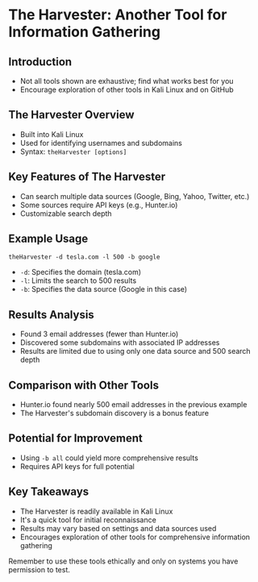 # The Harvester: Another Tool for Information Gathering

## Introduction

- Not all tools shown are exhaustive; find what works best for you
- Encourage exploration of other tools in Kali Linux and on GitHub

## The Harvester Overview

- Built into Kali Linux
- Used for identifying usernames and subdomains
- Syntax: `theHarvester [options]`

## Key Features of The Harvester

- Can search multiple data sources (Google, Bing, Yahoo, Twitter, etc.)
- Some sources require API keys (e.g., Hunter.io)
- Customizable search depth

## Example Usage

```
theHarvester -d tesla.com -l 500 -b google
```

- `-d`: Specifies the domain (tesla.com)
- `-l`: Limits the search to 500 results
- `-b`: Specifies the data source (Google in this case)

## Results Analysis

- Found 3 email addresses (fewer than Hunter.io)
- Discovered some subdomains with associated IP addresses
- Results are limited due to using only one data source and 500 search depth

## Comparison with Other Tools

- Hunter.io found nearly 500 email addresses in the previous example
- The Harvester's subdomain discovery is a bonus feature

## Potential for Improvement

- Using `-b all` could yield more comprehensive results
- Requires API keys for full potential

## Key Takeaways

- The Harvester is readily available in Kali Linux
- It's a quick tool for initial reconnaissance
- Results may vary based on settings and data sources used
- Encourages exploration of other tools for comprehensive information gathering

Remember to use these tools ethically and only on systems you have permission to test.

